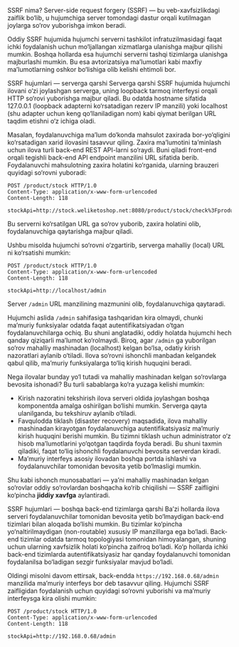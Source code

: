 SSRF nima?
Server-side request forgery (SSRF) — bu veb-xavfsizlikdagi zaiflik bo‘lib, u hujumchiga server tomondagi dastur orqali kutilmagan joylarga so‘rov yuborishga imkon beradi.

Oddiy SSRF hujumida hujumchi serverni tashkilot infratuzilmasidagi faqat ichki foydalanish uchun mo‘ljallangan xizmatlarga ulanishga majbur qilishi mumkin. Boshqa hollarda esa hujumchi serverni tashqi tizimlarga ulanishga majburlashi mumkin. Bu esa avtorizatsiya ma’lumotlari kabi maxfiy ma’lumotlarning oshkor bo‘lishiga olib kelishi ehtimoli bor.

SSRF hujumlari — serverga qarshi
Serverga qarshi SSRF hujumida hujumchi ilovani o‘zi joylashgan serverga, uning loopback tarmoq interfeysi orqali HTTP so‘rovi yuborishga majbur qiladi. Bu odatda hostname sifatida 127.0.0.1 (loopback adapterni ko‘rsatadigan rezerv IP manzili) yoki localhost (shu adapter uchun keng qo‘llaniladigan nom) kabi qiymat berilgan URL taqdim etishni o‘z ichiga oladi.

Masalan, foydalanuvchiga ma’lum do‘konda mahsulot zaxirada bor-yo‘qligini ko‘rsatadigan xarid ilovasini tasavvur qiling. Zaxira ma’lumotini ta’minlash uchun ilova turli back-end REST API-larni so‘raydi. Buni qiladi front-end orqali tegishli back-end API endpoint manzilini URL sifatida berib. Foydalanuvchi mahsulotning zaxira holatini ko‘rganida, ularning brauzeri quyidagi so‘rovni yuboradi:

```
POST /product/stock HTTP/1.0
Content-Type: application/x-www-form-urlencoded
Content-Length: 118

stockApi=http://stock.weliketoshop.net:8080/product/stock/check%3FproductId%3D6%26storeId%3D1
```

Bu serverni ko‘rsatilgan URL ga so‘rov yuborib, zaxira holatini olib, foydalanuvchiga qaytarishga majbur qiladi.

Ushbu misolda hujumchi so‘rovni o‘zgartirib, serverga mahalliy (local) URL ni ko‘rsatishi mumkin:

```
POST /product/stock HTTP/1.0
Content-Type: application/x-www-form-urlencoded
Content-Length: 118

stockApi=http://localhost/admin
```

Server `/admin` URL manzilining mazmunini olib, foydalanuvchiga qaytaradi.

Hujumchi aslida `/admin` sahifasiga tashqaridan kira olmaydi, chunki ma’muriy funksiyalar odatda faqat autentifikatsiyadan o‘tgan foydalanuvchilarga ochiq. Bu shuni anglatadiki, oddiy holatda hujumchi hech qanday qiziqarli ma’lumot ko‘rolmaydi. Biroq, agar `/admin` ga yuborilgan so‘rov mahalliy mashinadan (localhost) kelgan bo‘lsa, odatiy kirish nazoratlari aylanib o‘tiladi. Ilova so‘rovni ishonchli manbadan kelgandek qabul qilib, ma’muriy funksiyalarga to‘liq kirish huquqini beradi.

Nega ilovalar bunday yo‘l tutadi va mahalliy mashinadan kelgan so‘rovlarga bevosita ishonadi? Bu turli sabablarga ko‘ra yuzaga kelishi mumkin:

* Kirish nazoratini tekshirish ilova serveri oldida joylashgan boshqa komponentda amalga oshirilgan bo‘lishi mumkin. Serverga qayta ulanilganda, bu tekshiruv aylanib o‘tiladi.
* Favqulodda tiklash (disaster recovery) maqsadida, ilova mahalliy mashinadan kirayotgan foydalanuvchiga autentifikatsiyasiz ma’muriy kirish huquqini berishi mumkin. Bu tizimni tiklash uchun administrator o‘z hisob ma’lumotlarini yo‘qotgan taqdirda foyda beradi. Bu shuni taxmin qiladiki, faqat to‘liq ishonchli foydalanuvchi bevosita serverdan kiradi.
* Ma’muriy interfeys asosiy ilovadan boshqa portda ishlashi va foydalanuvchilar tomonidan bevosita yetib bo‘lmasligi mumkin.

Shu kabi ishonch munosabatlari — ya’ni mahalliy mashinadan kelgan so‘rovlar oddiy so‘rovlardan boshqacha ko‘rib chiqilishi — SSRF zaifligini ko‘pincha **jiddiy xavfga** aylantiradi.

SSRF hujumlari — boshqa back-end tizimlarga qarshi
Ba’zi hollarda ilova serveri foydalanuvchilar tomonidan bevosita yetib bo‘lmaydigan back-end tizimlari bilan aloqada bo‘lishi mumkin. Bu tizimlar ko‘pincha yo‘naltirilmaydigan (non-routable) xususiy IP manzillarga ega bo‘ladi. Back-end tizimlar odatda tarmoq topologiyasi tomonidan himoyalangan, shuning uchun ularning xavfsizlik holati ko‘pincha zaifroq bo‘ladi. Ko‘p hollarda ichki back-end tizimlarda autentifikatsiyasiz har qanday foydalanuvchi tomonidan foydalanilsa bo‘ladigan sezgir funksiyalar mavjud bo‘ladi.

Oldingi misolni davom ettirsak, back-endda `https://192.168.0.68/admin` manzilida ma’muriy interfeys bor deb tasavvur qiling. Hujumchi SSRF zaifligidan foydalanish uchun quyidagi so‘rovni yuborishi va ma’muriy interfeysga kira olishi mumkin:

```
POST /product/stock HTTP/1.0
Content-Type: application/x-www-form-urlencoded
Content-Length: 118

stockApi=http://192.168.0.68/admin
```

